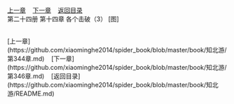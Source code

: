 
[上一章](https://github.com/xiaominghe2014/spider_book/blob/master/book/知北游/第344章.md)&nbsp;&nbsp;&nbsp;&nbsp;[下一章](https://github.com/xiaominghe2014/spider_book/blob/master/book/知北游/第346章.md)&nbsp;&nbsp;&nbsp;&nbsp;[返回目录](https://github.com/xiaominghe2014/spider_book/blob/master/book/知北游/README.md)
<br /> 第二十四册 第十四章 各个击破（3） [图]<br />
    
  <br />
[上一章](https://github.com/xiaominghe2014/spider_book/blob/master/book/知北游/第344章.md)&nbsp;&nbsp;&nbsp;&nbsp;[下一章](https://github.com/xiaominghe2014/spider_book/blob/master/book/知北游/第346章.md)&nbsp;&nbsp;&nbsp;&nbsp;[返回目录](https://github.com/xiaominghe2014/spider_book/blob/master/book/知北游/README.md)

